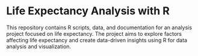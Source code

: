 # Life Expectancy Analysis with R

This repository contains R scripts, data, and documentation for an analysis project focused on life expectancy. The project aims to explore factors affecting life expectancy and create data-driven insights using R for data analysis and visualization.
